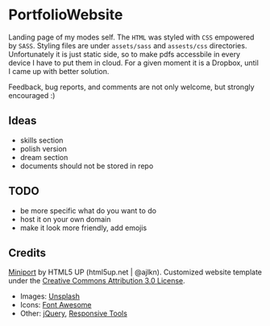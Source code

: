 # PortfolioWebsite
Landing page of my modes self. The `HTML` was styled with `CSS` empowered by `SASS`. Styling files are under `assets/sass` and `assests/css` directories. Unfortunately it is just static side, so to make pdfs accessbile in every device I have to put them in cloud. For a given moment it is a Dropbox, until I came up with better solution.

Feedback, bug reports, and comments are not only welcome, but strongly encouraged :)

## Ideas
* skills section
* polish version
* dream section
* documents should not be stored in repo

## TODO
* be more specific what do you want to do
* host it on your own domain
* make it look more friendly, add emojis

## Credits 
[Miniport](https://html5up.net/miniport) by HTML5 UP (html5up.net | @ajlkn). Customized website template under the [Creative Commons Attribution 3.0 License](https://creativecommons.org/licenses/by/3.0/).
* Images: [Unsplash](unsplash.com)
* Icons: [Font Awesome](fontawesome.io)
* Other: [jQuery](jquery.com), [Responsive Tools](github.com/ajlkn/responsive-tools)
